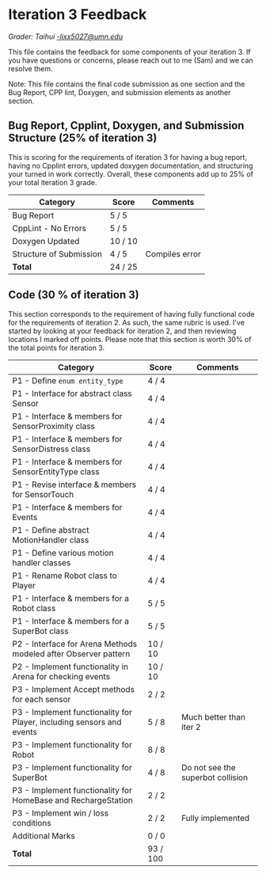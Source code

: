 # Iteration 3 Feedback

*Grader: Taihui -lixx5027@umn.edu*

This file contains the feedback for some components of your iteration 3. If you have questions or concerns, please reach out to me (Sam) and we can resolve them.

Note: This file contains the final code submission as one section and the Bug Report, CPP lint, Doxygen, and submission elements as another section.

## Bug Report, Cpplint, Doxygen, and Submission Structure (25% of iteration 3)

This is scoring for the requirements of iteration 3 for having a bug report, having no Cpplint errors, updated doxygen documentation, and structuring your turned in work correctly. Overall, these components add up to 25% of your total iteration 3 grade.



| **Category**                                  | **Score** | **Comments** |
|-----------------------------------------------|-----------|--------------|
| Bug Report | 5 / 5 |  |
| CppLint - No Errors | 5 / 5 |  |
| Doxygen Updated | 10 / 10 |  |
| Structure of Submission | 4 / 5 | Compiles error  |
| **Total** | 24 / 25 |   |

## Code (30 % of iteration 3)

This section corresponds to the requirement of having fully functional code for the requirements of iteration 2. As such, the same rubric is used. I've started by looking at your feedback for iteration 2, and then reviewing locations I marked off points. Please note that this section is worth 30% of the total points for iteration 3.



| **Category**                                  | **Score** | **Comments** |
|-----------------------------------------------|-----------|--------------|
| P1 - Define `enum entity_type` | 4 / 4 |  |
| P1 - Interface for abstract class Sensor | 4 / 4 |  |
| P1 - Interface & members for SensorProximity class | 4 / 4 |  |
| P1 - Interface & members for SensorDistress class | 4 / 4 |  |
| P1 - Interface & members for SensorEntityType class | 4 / 4 |  |
| P1 - Revise interface & members for SensorTouch | 4 / 4 |  |
| P1 - Interface & members for Events | 4 / 4 |  |
| P1 - Define abstract MotionHandler class | 4 / 4 |  |
| P1 - Define various motion handler classes | 4 / 4 |  |
| P1 - Rename Robot class to Player | 4 / 4 |  |
| P1 - Interface & members for a Robot class | 5 / 5 |  |
| P1 - Interface & members for a SuperBot class | 5 / 5 |  |
| P2 - Interface for Arena Methods modeled after Observer pattern | 10 / 10 |  |
| P2 - Implement functionality in Arena for checking events | 10 / 10 |  |
| P3 - Implement Accept methods for each sensor | 2 / 2 |  |
| P3 - Implement functionality for Player, including sensors and events | 5 / 8 | Much better than iter 2 |
| P3 - Implement functionality for Robot | 8 / 8 |  |
| P3 - Implement functionality for SuperBot | 4 / 8 | Do not see the superbot collision |
| P3 - Implement functionality for HomeBase and RechargeStation | 2 / 2 |  |
| P3 - Implement win / loss conditions | 2 / 2 | Fully implemented |
| Additional Marks | 0 / 0 |  |
| **Total** | 93 / 100 |   |


